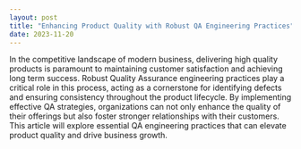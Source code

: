 ```yaml
---
layout: post
title: "Enhancing Product Quality with Robust QA Engineering Practices"
date: 2023-11-20
---
```


In the competitive landscape of modern business, delivering high quality products is paramount to maintaining customer satisfaction and achieving long term success. Robust Quality Assurance engineering practices play a critical role in this process, acting as a cornerstone for identifying defects and ensuring consistency throughout the product lifecycle. By implementing effective QA strategies, organizations can not only enhance the quality of their offerings but also foster stronger relationships with their customers. This article will explore essential QA engineering practices that can elevate product quality and drive business growth.
